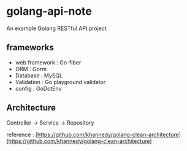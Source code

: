 # golang-api-note
An example Golang RESTful API project

## frameworks
- web framework : Go-fiber
- ORM : Gorm
- Database : MySQL
- Validation : Go playground validator
- config : GoDotEnv

## Architecture
Controller -> Service -> Repository

reference : [https://github.com/khannedy/golang-clean-architecture](https://github.com/khannedy/golang-clean-architecture)
